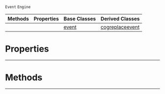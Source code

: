  `Event` `Engine`



|Methods|Properties|Base Classes|Derived Classes|
|---|---|---|---|
| | |[event](https://github.com/ZilchEngine/ZilchDocs/blob/master/code_reference/class_reference/event.md)|[cogreplaceevent](https://github.com/ZilchEngine/ZilchDocs/blob/master/code_reference/class_reference/cogreplaceevent.md)|


 #  Properties


---  
 #  Methods


---  
 

 